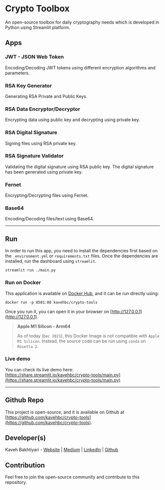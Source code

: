 # Crypto Toolbox
An open-source toolbox for daily cryptography needs which is developed in Python using Streamlit platform.

## Apps
### JWT - JSON Web Token
Encoding/Decoding JWT tokens using different encryption algorithms and parameters.

### RSA Key Generator
Generating RSA Private and Public Keys.

### RSA Data Encryptor/Decryptor
Encrypting data using public key and decrypting using private key.

### RSA Digital Signature
Signing files using RSA private key.

### RSA Signature Validator
Validating the digital signature using RSA public key. The digital signature has been generated using private key.

### Fernet
Encrypting/Decrypting files using Fernet.

### Base64
Encoding/Decoding files/text using Base64.

___
## Run
In order to run this app, you need to install the dependencies first based on
the `_environment.yml` or `requirements.txt` files. Once the dependencies are installed, run the dashboard using
`streamlit`.

    streamlit run ./main.py

### Run on Docker
This application is available on [Docker Hub](https://hub.docker.com/r/kavehbc/crypto-tools), and it can be run directly using:

    docker run -p 8501:80 kavehbc/crypto-tools

Once you run it, you can open it in your browser on [http://127.0.0.1](http://127.0.0.1).

> **Apple M1 Silicon - Arm64**
> 
> As of today (`Dec 2021`), this Docker Image is not compatible with `Apple M1 Silicon`.
> Instead, the source code can be run using `conda` on `Rosetta 2`.

### Live demo
You can check its live demo here:
[https://share.streamlit.io/kavehbc/crypto-tools/main.py](https://share.streamlit.io/kavehbc/crypto-tools/main.py)

___
## Github Repo
This project is open-source, and it is available on Github at [https://github.com/kavehbc/crypto-tools](https://github.com/kavehbc/crypto-tools).

## Developer(s)
Kaveh Bakhtiyari - [Website](http://bakhtiyari.com) | [Medium](https://medium.com/@bakhtiyari)
  | [LinkedIn](https://www.linkedin.com/in/bakhtiyari) | [Github](https://github.com/kavehbc)

## Contribution
Feel free to join the open-source community and contribute to this repository.

